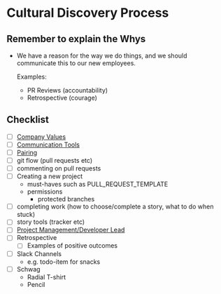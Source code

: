 # Cultural Discovery Process

## Remember to explain the Whys
  - We have a reason for the way we do things, and we should communicate this to our new employees.

    Examples:
    - PR Reviews (accountability)
    - Retrospective (courage)

## Checklist

- [ ] [Company Values](./PROCESS_VALUES.md)
- [ ] [Communication Tools](https://docs.google.com/document/d/1jjlUXsVssPEoVgEOp6yfIxurOLf0AtNGGMbM2pxNfjA/edit)
- [ ] [Pairing](../../PAIRING.md)
- [ ] git flow (pull requests etc)
- [ ] commenting on pull requests
- [ ] Creating a new project
  - must-haves such as PULL_REQUEST_TEMPLATE
  - permissions
    - protected branches
- [ ] completing work (how to choose/complete a story, what to do when stuck)
- [ ] story tools (tracker etc)
- [ ] [Project Management/Developer Lead](https://docs.google.com/document/d/1ZKUM7DBM4cg3cM3o9S9NgZKmM0I6hWllo84jpUKvWJM/edit#heading=h.xy2t2asyf1f5)
- [ ] Retrospective
  - [ ] Examples of positive outcomes
- [ ] Slack Channels
  - e.g. todo-item for snacks
- [ ] Schwag
  - Radial T-shirt
  - Pencil
